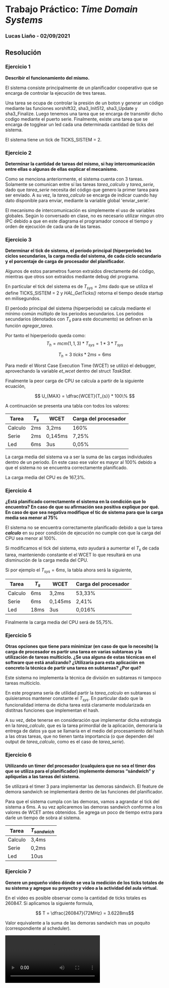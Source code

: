 # Trabajo Práctico: _Time Domain Systems_

### Lucas Liaño - 02/09/2021

## Resolución

### Ejercicio 1

**Describir el funcionamiento del mismo.**

El sistema consiste principalmente de un planificador cooperativo que se encarga de controlar la ejecución de tres tareas.

Una tarea se ocupa de controlar la presión de un boton y generar un código mediante las funciones xorshift32, sha3_Init512, sha3_Update y sha3_Finalize. Luego tenemos una tarea que se encarga de transmitir dicho codigo mediante el puerto serie. Finalmente, existe una tarea que se encarga de togglear un led cada una determinada cantidad de ticks del sistema. 

El sistema tiene un tick de TICKS_SISTEM = 2.

### Ejercicio 2

**Determinar la cantidad de tareas del mismo, si hay intercomunicación entre ellas o algunas de ellas explicar el mecanismo.**

Como se menciona anteriormente, el sistema cuenta con 3 tareas. Solamente se comunican entre sí las tareas _tarea_calculo_ y _tarea_serie_, dado que _tarea_serie_ necesita del código que genero la primer tarea para ser enviado. A su vez, la _tarea_calculo_ se encarga de indicar cuando hay dato disponible para enviar, mediante la variable global 'enviar_serie'.

El mecanismo de intercomunicación es simplemente el uso de variables globales. Según lo conversado en clase, no es necesario utilizar ningun otro IPC debido a que en este diagrama el programador conoce el tiempo y orden de ejecución de cada una de las tareas.


### Ejercicio 3

**Determinar el tick de sistema, el período principal (hiperperíodo) los ciclos secundarios, la carga media del sistema, de cada ciclo secundario y el porcentaje de carga de procesador del planificador.**

Algunos de estos parametros fueron extraidos directamente del código, mientras que otros son extraidos mediante debug del programa.

En particular el tick del sistema es de $T_{sys} = 2ms$ dado que se utiliza el define TICKS_SISTEM = 2 y _HAL_GetTicks()_ retorna el tiempo desde startup en milisegundos.

El peróodo principal del sistema (hiperperíodo) se calcula mediante el mínimo común múltiplo de los periodos secundarios. Los periodos secundarios (denotados con $T_{s}$ para este documento) se definen en la función _agregar_tarea_. 

Por tanto el hiperperíodo queda como:
$$ T_h = mcm(1,1,3) * T_{sys} = 1 * 3 * T_{sys} $$

$$ T_h = 3\ ticks * 2ms = 6ms$$

Para medir el Worst Case Execution Time (WCET) se utilizó el debugger, aprovechando la variable _et_wcet_ dentro del struct _TaskStat_.

Finalmente la peor carga de CPU se calcula a partir de la siguiente ecuación,

$$ U_{MAX} = \dfrac{WCET}{T_{s}} * 100\% $$

A continuación se presenta una tabla con todos los valores:

| Tarea | $T_{s}$ |  WCET |Carga del procesador|
|-------|---------|-------|--------------------|
|Calculo|   2ms   | 3,2ms |       160%         |
| Serie |   2ms   |0,145ms|       7,25%        |
|  Led  |   6ms   |  3us  |       0,05%        |


La carga media del sistema va a ser la suma de las cargas individuales dentro de un periodo. En este caso ese valor es mayor al 100% debido a que el sistema no se encuentra correctamente planificado.

La carga media del CPU es de 167,3%.

### Ejercicio 4

**¿Está planificado correctamente el sistema en la condición que lo encuentra? En caso de que su afirmación sea positiva explique por qué. En caso de que sea negativa modifique el tic de sistema para que la carga media sea menor al 75%**

El sistema no se encuentra correctamente planificado debido a que la tarea **_calculo_** en su peor condición de ejecución no cumple con que la carga del CPU sea menor al 100%.

Si modificamos el tick del sistema, esto ayudará a aumentar el $T_{s}$ de cada tarea, manteniendo constante el el WCET lo que resultará en una disminución de la carga media del CPU.

Si por ejemplo el $T_{sys} = 6ms$, la tabla ahora será la siguiente,

| Tarea | $T_{s}$ |  WCET |Carga del procesador|
|-------|---------|-------|--------------------|
|Calculo|   6ms   | 3,2ms |       53,33%       |
| Serie |   6ms   |0,145ms|       2,41%        |
|  Led  |   18ms  |  3us  |       0,016%       |

Finalmente la carga media del CPU será de 55,75%.

### Ejercicio 5

**Otras opciones que tiene para minimizar (en caso de que lo necesite) la carga de procesador es partir una tarea en varias subtareas y la utilización de tareas multiciclo. ¿Se usa alguna de estas técnicas en el software que está analizando? ¿Utilizaría para esta aplicación en concreto la técnica de partir una tarea en subtareas? ¿Por qué?**


Este sistema no implementa la técnica de división en subtareas ni tampoco tareas multiciclo. 

En este programa sería de utilidad partir la _tarea_calculo_ en subtareas si quisieramos mantener constante el $T_{sys}$. En particular dado que la funcionalidad interna de dicha tarea está claramente modularizada en distitnas funciones que implementan el hash. 

A su vez, debe tenerse en consideración que implementar dicha estrategia en la _tarea_calculo_, que es la tarea primordial de la aplicación, demoraría la entrega de datos ya que se llamaría en el medio del procesamiento del hash a las otras tareas, que no tienen tanta importancia (o que dependen del output de _tarea_calculo_, como es el caso de _tarea_serie_).

### Ejercicio 6

**Utilizando un timer del procesador (cualquiera que no sea el timer dos que se utiliza para el planificador) implemente demoras “sándwich” y aplíquelas a las tareas del sistema.**

Se utilizará el timer 3 para implementar las demoras sándwich. El feature de demora sandwich se implementará dentro de las funciones del planificador. 

Para que el sistema cumpla con las demoras, vamos a agrandar el tick del sistema a 6ms. A su vez aplicaremos las demoras sandwich conforme a los valores de WCET antes obtenidos. Se agrega un poco de tiempo extra para darle un tiempo de sobra al sistema.

| Tarea |  $T_{sandwich}$ |
|-------|-------|
|Calculo| 3,4ms |
| Serie |0,2ms|
|  Led  |  10us  |

### Ejercicio 7

**Genere un pequeño video dónde se vea la medición de los ticks totales de su sistema y agregue su proyecto y video a la actividad del aula virtual.**

En el video es posible observar como la cantidad de ticks totales es 260847. Si aplicamos la siguiente formula,

$$ T = \dfrac{260847}{72MHz} = 3.6228ms$$

Valor equivalente a la suma de las demoras sandwich mas un poquito (correspondiente al scheduler).

![video](lucas_liano_tds.mp4)